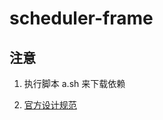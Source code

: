 # scheduler-frame

## 注意

1. 执行脚本 a.sh 来下载依赖

2. [官方设计规范](https://github.com/kubernetes/enhancements/blob/master/keps/sig-scheduling/624-scheduling-framework/README.md)
